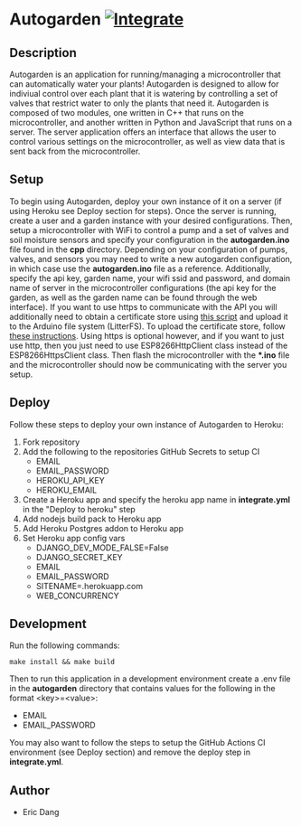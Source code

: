 # Autogarden [![Integrate](https://github.com/e-dang/Autogarden/actions/workflows/integrate.yml/badge.svg?branch=main)](https://github.com/e-dang/Autogarden/actions/workflows/integrate.yml)

## Description
Autogarden is an application for running/managing a microcontroller that can automatically water your plants! Autogarden is designed to allow for indiviual control over each plant that it is watering by controlling a set of valves that restrict water to only the plants that need it. Autogarden is composed of two modules, one written in C++ that runs on the microcontroller, and another written in Python and JavaScript that runs on a server. The server application offers an interface that allows the user to control various settings on the microcontroller, as well as view data that is sent back from the microcontroller.

## Setup
To begin using Autogarden, deploy your own instance of it on a server (if using Heroku see Deploy section for steps). Once the server is running, create a user and a garden instance with your desired configurations. Then, setup a microcontroller with WiFi to control a pump and a set of valves and soil moisture sensors and specify your configuration in the __autogarden.ino__ file found in the __cpp__ directory. Depending on your configuration of pumps, valves, and sensors you may need to write a new autogarden configuration, in which case use the __autogarden.ino__ file as a reference. Additionally, specify the api key, garden name, your wifi ssid and password, and domain name of server in the microcontroller configurations (the api key for the garden, as well as the garden name can be found through the web interface). If you want to use https to communicate with the API you will additionally need to obtain a certificate store using [this script](https://github.com/esp8266/Arduino/blob/master/libraries/ESP8266WiFi/examples/BearSSL_CertStore/certs-from-mozilla.py) and upload it to the Arduino file system (LitterFS). To upload the certificate store, follow [these instructions](https://arduino-esp8266.readthedocs.io/en/latest/filesystem.html). Using https is optional however, and if you want to just use http, then you just need to use ESP8266HttpClient class instead of the ESP8266HttpsClient class. Then flash the microcontroller with the __*.ino__ file and the microcontroller should now be communicating with the server you setup.

## Deploy

Follow these steps to deploy your own instance of Autogarden to Heroku:
1. Fork repository
2. Add the following to the repositories GitHub Secrets to setup CI
   - EMAIL
   - EMAIL_PASSWORD
   - HEROKU_API_KEY
   - HEROKU_EMAIL
3. Create a Heroku app and specify the heroku app name in __integrate.yml__ in the "Deploy to heroku" step
4. Add nodejs build pack to Heroku app
5. Add Heroku Postgres addon to Heroku app
6. Set Heroku app config vars
   - DJANGO_DEV_MODE_FALSE=False
   - DJANGO_SECRET_KEY
   - EMAIL
   - EMAIL_PASSWORD
   - SITENAME=<span>.herokuapp.com</span>
   - WEB_CONCURRENCY

## Development

Run the following commands:
```
make install && make build
```

Then to  run this application in a development environment create a .env file in the __autogarden__ directory that contains values for the following in the format \<key>=\<value>:
- EMAIL
- EMAIL_PASSWORD

You may also want to follow the steps to setup the GitHub Actions CI environment (see Deploy section) and remove the deploy step in __integrate.yml__.

## Author

- Eric Dang